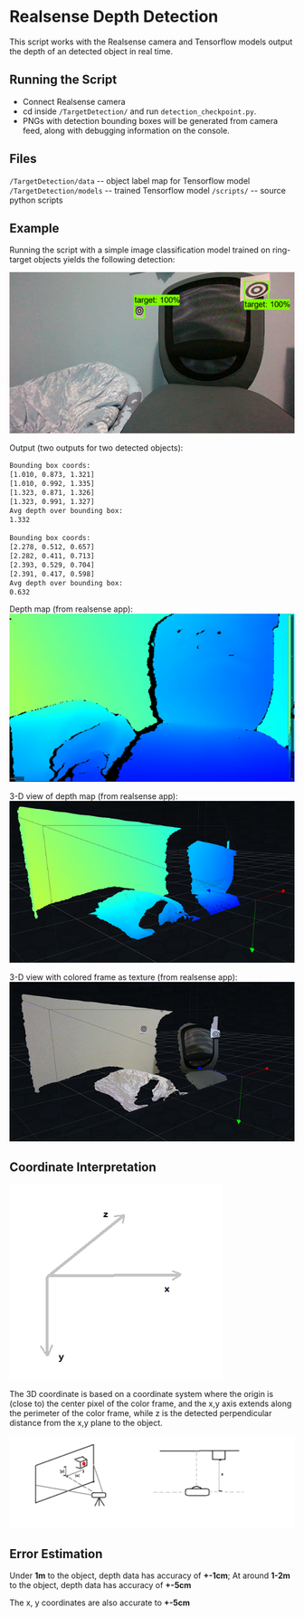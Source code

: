 # Realsense Depth Detection
This script works with the Realsense camera and Tensorflow models output the depth of an detected object in real time.

## Running the Script
- Connect Realsense camera
- cd inside ``/TargetDetection/`` and run ``detection_checkpoint.py``.
- PNGs with detection bounding boxes will be generated from camera feed, along with debugging information on the console.

## Files
``/TargetDetection/data`` -- object label map for Tensorflow model
``/TargetDetection/models`` -- trained Tensorflow model
``/scripts/`` -- source python scripts

## Example
Running the script with a simple image classification model trained on ring-target objects yields the following detection:

![-detected](./assets/-detected.png)

Output (two outputs for two detected objects):
```
Bounding box coords:
[1.010, 0.873, 1.321]
[1.010, 0.992, 1.335]
[1.323, 0.871, 1.326]
[1.323, 0.991, 1.327]
Avg depth over bounding box:
1.332

Bounding box coords:
[2.278, 0.512, 0.657]
[2.282, 0.411, 0.713]
[2.393, 0.529, 0.704]
[2.391, 0.417, 0.598]
Avg depth over bounding box:
0.632
```

Depth map (from realsense app):
![Capture2](./assets/Capture2.PNG)

3-D view of depth map (from realsense app):
![Capture](./assets/Capture.PNG)

3-D view with colored frame as texture (from realsense app):
![Capture1](./assets/Capture1.PNG)

## Coordinate Interpretation
![Axis](./assets/Axis_ps1ku7bdx.png)

The 3D coordinate is based on a coordinate system where the origin is (close to) the center pixel of the color frame, and the x,y axis extends along the perimeter of the color frame, while z is the detected perpendicular distance from the x,y plane to the object.

![3D coord Diagram](./assets/3D%20coord%20Diagram_iuo8l3mok.png)

## Error Estimation
Under **1m** to the object, depth data has accuracy of **+-1cm**;
At around **1-2m** to the object, depth data has accuracy of **+-5cm**

The x, y coordinates are also accurate to **+-5cm**
